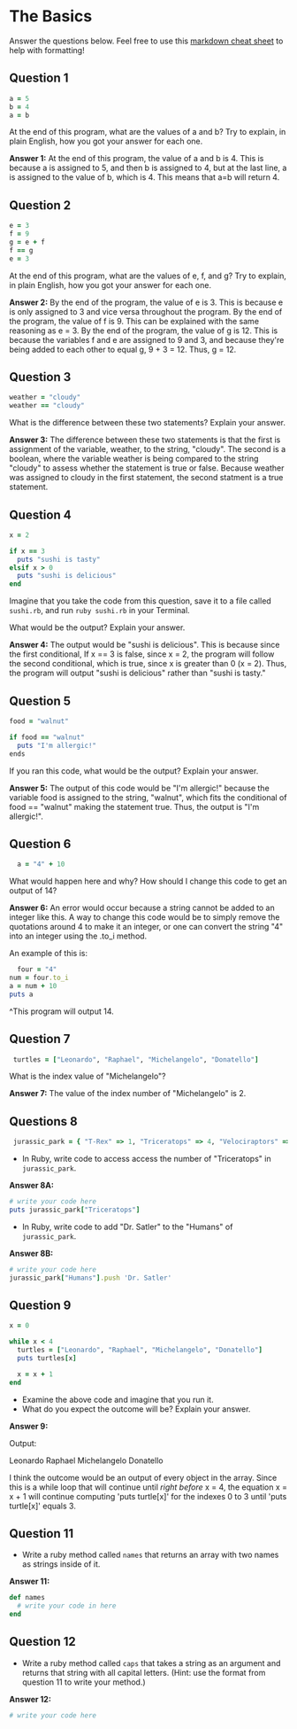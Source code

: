 # The Basics

Answer the questions below. Feel free to use this [markdown cheat sheet](https://guides.github.com/pdfs/markdown-cheatsheet-online.pdf) to help with formatting!

## Question 1

```ruby
a = 5
b = 4
a = b
```

At the end of this program, what are the values of a and b? Try to explain, in plain English, how you got your answer for each one.

**Answer 1:**
At the end of this program, the value of a and b is 4. This is because a is assigned to 5, and then b is assigned to 4, but at the last line, a is assigned to the value of b, which is 4. This means that a=b will return 4.

## Question 2

```ruby
e = 3
f = 9
g = e + f
f == g
e = 3
```

At the end of this program, what are the values of e, f, and g? Try to explain, in plain English, how you got your answer for each one.

**Answer 2:**
By the end of the program, the value of e is 3. This is because e is only assigned to 3 and vice versa throughout the program. By the end of the program, the value of f is 9. This can be explained with the same reasoning as e = 3. By the end of the program, the value of g is 12. This is because the variables f and e are assigned to 9 and 3, and because they're being added to each other to equal g, 9 + 3 = 12. Thus, g = 12.

## Question 3

```ruby
weather = "cloudy"
weather == "cloudy"
```

What is the difference between these two statements? Explain your answer.

**Answer 3:**
The difference between these two statements is that the first is assignment of the variable, weather, to the string, "cloudy". The second is a boolean, where the variable weather is being compared to the string "cloudy" to assess whether the statement is true or false. Because weather was assigned to cloudy in the first statement, the second statment is a true statement.

## Question 4

```ruby
x = 2

if x == 3
  puts "sushi is tasty"
elsif x > 0
  puts "sushi is delicious"
end
```

Imagine that you take the code from this question, save it to a file called `sushi.rb`, and run `ruby sushi.rb` in your Terminal.

What would be the output? Explain your answer.

**Answer 4:**
The output would be "sushi is delicious". This is because since the first conditional, If x == 3 is false, since x = 2, the program will follow the second conditional, which is true, since x is greater than 0 (x = 2). Thus, the program will output "sushi is delicious" rather than "sushi is tasty."

## Question 5

```ruby
food = "walnut"

if food == "walnut"
  puts "I'm allergic!"
ends
```

If you ran this code, what would be the output? Explain your answer.

**Answer 5:**
The output of this code would be "I'm allergic!" because the variable food is assigned to the string, "walnut", which fits the conditional of food == "walnut" making the statement true. Thus, the output is "I'm allergic!".

## Question 6

```ruby
  a = "4" + 10
```

What would happen here and why? How should I change this code to get an output of 14?

**Answer 6:**
An error would occur because a string cannot be added to an integer like this. A way to change this code would be to simply remove the quotations around 4 to make it an integer, or one can convert the string "4" into an integer using the .to_i method. 

An example of this is:
```ruby
  four = "4"
num = four.to_i
a = num + 10
puts a
```
^This program will output 14.

## Question 7

```ruby
 turtles = ["Leonardo", "Raphael", "Michelangelo", "Donatello"]
```

What is the index value of "Michelangelo"?
 
**Answer 7:**
The value of the index number of "Michelangelo" is 2.

## Questions 8

```ruby
 jurassic_park = { "T-Rex" => 1, "Triceratops" => 4, "Velociraptors" => 6, "Humans" => ["Dr. Malcolm", "Dr. Grant"] }
```

* In Ruby, write code to access access the number of "Triceratops" in `jurassic_park`.

**Answer 8A:**
```ruby
# write your code here
puts jurassic_park["Triceratops"] 
```

* In Ruby, write code to add "Dr. Satler" to the "Humans" of `jurassic_park`.

**Answer 8B:**
```ruby
# write your code here
jurassic_park["Humans"].push 'Dr. Satler'

```

## Question 9

```ruby
x = 0

while x < 4
  turtles = ["Leonardo", "Raphael", "Michelangelo", "Donatello"]
  puts turtles[x]

  x = x + 1
end
```

* Examine the above code and imagine that you run it.
* What do you expect the outcome will be? Explain your answer.

**Answer 9:**

Output:

Leonardo
Raphael
Michelangelo
Donatello

I think the outcome would be an output of every object in the array. Since this is a while loop that will continue until *right before* x = 4, the equation x = x + 1 will continue computing 'puts turtle[x]' for the indexes 0 to 3 until 'puts turtle[x]' equals 3. 



## Question 11

* Write a ruby method called `names` that returns an array with two names as strings inside of it.

**Answer 11:**
```ruby
def names
  # write your code in here
end
```

## Question 12

* Write a ruby method called `caps` that takes a string as an argument and returns that string with all capital letters. (Hint: use the format from question 11 to write your method.)

**Answer 12:**
```ruby
# write your code here
```